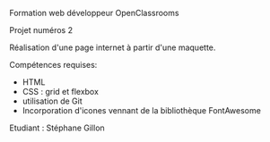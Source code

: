 Formation web développeur OpenClassrooms

Projet numéros 2

Réalisation d'une page internet à partir d'une maquette.

Compétences requises:
* HTML
* CSS : grid et flexbox
* utilisation de Git
* Incorporation d'icones vennant de la bibliothèque FontAwesome

Etudiant : Stéphane Gillon